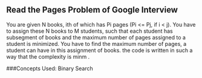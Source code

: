 ## Read the Pages Problem of  Google Interview
You are given N books, ith of which has Pi pages (Pi <= Pj, if i < j). You have  to assign these N books to M students, such that each student has subsegment of books and the maximum  number of  pages assigned to a student is minimized.
You have to find the maximum number of pages, a student can have  in this assignment of books.
the code is written in  such a way that  the complexity is minm  . 

###Concepts Used:
Binary Search
